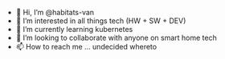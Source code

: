 - 👋 Hi, I’m @habitats-van
- 👀 I’m interested in all things tech (HW + SW + DEV)
- 🌱 I’m currently learning kubernetes
- 💞️ I’m looking to collaborate with anyone on smart home tech
- 📫 How to reach me ... undecided whereto

<!---
habitats-van/habitats-van is a ✨ special ✨ repository because its `README.md` (this file) appears on your GitHub profile.
You can click the Preview link to take a look at your changes.
--->
